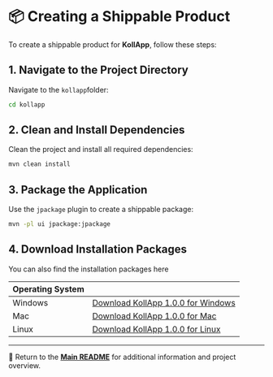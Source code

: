 # 📦 Creating a Shippable Product

To create a shippable product for **KollApp**, follow these steps:

## 1. Navigate to the Project Directory

Navigate to the `kollapp`folder:

```sh
cd kollapp
```

## 2. Clean and Install Dependencies

Clean the project and install all required dependencies:

```sh
mvn clean install
```

## 3. Package the Application

Use the `jpackage` plugin to create a shippable package:

```sh
mvn -pl ui jpackage:jpackage
```

## 4. Download Installation Packages

You can also find the installation packages here

| Operating System |      |
|------------------|------|
| Windows          | [Download KollApp 1.0.0 for Windows](docs/release3/executable_files_shippable_product/windows/KollApp-1.0.0.exe) |
| Mac              | [Download KollApp 1.0.0 for Mac](docs/release3/executable_files_shippable_product/mac/KollApp-1.0.0.dmg) |
| Linux            | [Download KollApp 1.0.0 for Linux](docs/release3/executable_files_shippable_product/KollApp-1.0.0.deb) |

---

📖 Return to the **[Main README](../../readme.md)** for additional information and project overview.
